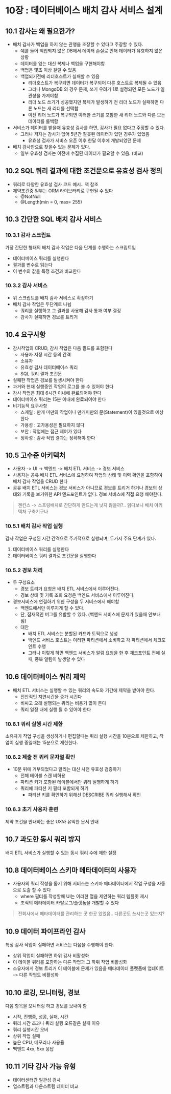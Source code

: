 # 10장 : 데이터베이스 배치 감사 서비스 설계
## 10.1 감사는 왜 필요한가?
* 배치 감사가 백업을 하지 않는 관행을 조장할 수 있다고 주장할 수 있다.
  * 예를 들어 백업되지 않은 DB에서 데이터 손실로 인해 데이터가 유효하지 않은 상황
  * 데이터를 잃는 대신 복제나 백업을 구현해야함
  * 백업은 몇초 이상 걸릴 수 있음
  * 백업되기전에 리더호스트가 실패할 수 있음
    * 리더호스트가 복구되면 데이터가 복구되어 다른 호스트로 복제될 수 있음
    * 그러나 MongoDB 의 경우 문제, 쓰기 우려가 1로 설정되면 모든 노드가 일관성을 가져야함
    * 리더 노드 쓰기가 성공했지만 복제가 발생하기 전 리더 노드가 실패하면 다른 노드는 새 리더를 선택함
    * 이전 리더 노드가 복구되면 이러한 쓰기를 포함한 새 리더 노드와 다른 모든 데이터를 롤백함
* 서비스가 데이터를 받을때 유효성 검사를 하면, 감사가 필요 없다고 주장할 수 있다.
  * 그러나 저자는 감사가 없어 5년간 잘못된 데이터가 있던 경우가 있었음
    * 유효성 검사가 서비스 오픈 이후 한달 이후에 개발되었던 문제
* 배치 감사만으로 찾을수 있는 문제가 있다.
  * 일부 유효성 검사는 이전에 수집된 데이터가 필요할 수 있음. (비교)
## 10.2 SQL 쿼리 결과에 대한 조건문으로 유효성 검사 정의 
* 쿼리로 다양한 유효성 검사 코드 예시.. 책 참조
* 제약조건중 일부는 ORM 라이브러리로 구현될 수 있다
  * @NotNull
  * @Length(min = 0, max= 255)
## 10.3 간단한 SQL 배치 감사 서비스
### 10.3.1 감사 스크립트
가장 간단한 형태의 배치 감사 작업은 다음 단계를 수행하는 스크립트임
* 데이터베이스 쿼리를 실행한다
* 결과를 변수로 읽는다
* 이 변수의 값을 특정 조건과 비교한다
### 10.3.2 감사 서비스
* 위 스크립트를 배치 감사 서비스로 확장하기
* 배치 감사 작업은 두단계로 나뉨
  * 쿼리를 실행하고 그 결과를 사용해 감사 통과 여부 결정
  * 감사가 실패하면 경보를 트리거
## 10.4 요구사항
* 감사작업의 CRUD, 감사 작업은 다음 필드를 포함한다
  * 사용자 지정 시간 등의 간격
  * 소유자
  * 유효성 검사 데이터베이스 쿼리
  * SQL 쿼리 결과 조건문
* 실패한 작업은 경보를 발생시켜야 한다
* 과거와 현재 실행중인 작업의 로그를 볼 수 있어야 한다
* 감사 작업은 최대 6시간 이내에 완료되어야 한다
* 데이터베이스 쿼리는 15분 이내에 완료되어야 한다
* 비기능적 요구사항
  * 스케일 : 만개 미만의 작업이나 만개미만의 문(Statement)이 있을것으로 예상한다
  * 가용성 : 고가용성은 필요하지 않다
  * 보안 : 작업에는 접근 제어가 있다
  * 정확성 : 감사 작업 결과는 정확해야 한다
## 10.5 고수준 아키텍처
* 사용자 -> UI -> 백엔드 -> 배치 ETL 서비스 -> 경보 서비스
* 사용자는 공유 배치 ETL 서비스에 요청하여 작업의 상태 및 이력 확인을 포함하여 배치 감사 작업을 CRUD 한다
* 공유 배치 ETL 서비스는 경보 서비스가 아니므로 경보를 트리거 하거나 경보의 상태와 기록을 보기위한 API 엔드포인트가 없다. 경보 서비스에 직접 요청 해야한다.
> 젠킨스 -> 스프링배치로 간단하게 만드는게 낫지 않을까?.. 읽다보니 배치 아키텍처 구축기구나
### 10.5.1 배치 감사 작업 실행
감사 작업은 구성된 시간 간격으로 주기적으로 실행되며, 두가지 주요 단계가 있다.
1. 데이터베이스 쿼리를 실행한다
2. 데이터베이스 쿼리 결과로 조건문을 실행한다
### 10.5.2 경보 처리
* 두 구성요소
  * 경보 트리거 요청은 배치 ETL 서비스에서 이루어진다.
  * 경보 상태 및 기록 조회 요청은 백엔드 서비스에서 이루어진다.
* 경보서비스에 연결하기 위한 구성을 두 서비스에서 해야함
  * 백엔드에서만 이루지게 할 수 있다.
  * 단, 잠재적인 버그를 유발할 수 있다. (백엔드 서비스에 문제가 있을때 안보내짐)
  * 대안
    * 배치 ETL 서비스는 분할된 카프카 토픽으로 생성
    * 백엔드 서비스 호스트는 이러한 파티션에서 소비하고 각 파티션에서 체크포인트 수행
    * 그러나 이렇게 하면 백엔드 서비스가 알림 요청을 한 후 체크포인트 전에 실패, 중복 알림이 발생할 수 있다
## 10.6 데이터베이스 쿼리 제약
* 배치 ETL 서비스는 실행할 수 있는 쿼리의 속도와 기간에 제약을 받아야 한다.
  * 전반적인 지연시간을 증가 시킨다
  * 비싸고 오래 실행되는 쿼리는 비용기 많이 든다
  * 쿼리 일정 내에 실행 될 수 있어야 한다
### 10.6.1 쿼리 실행 시간 제한
소유자가 작업 구성을 생성하거나 편집할때는 쿼리 실행 시간을 10분으로 제한하고, 작업이 실행 중일때는 15분으로 제한한다.
### 10.6.2 제출 전 쿼리 문자열 확인 
* 10분 뒤에 거부되었다고 알리는 대신 사전 유효성 검증하기
  * 전체 테이블 스캔 비허용
  * 파티션 키가 포함된 테이블에서만 쿼리 실행하게 하기
  * 쿼리에 파티션 키 필터 포함되게 하기
    * 파티션 키를 확인하기 위해선 DESCRIBE 쿼리 실행해서 확인
### 10.6.3 초기 사용자 훈련
제약 조건을 안내하는 좋은 UX와 유익한 문서 안내 
## 10.7 과도한 동시 쿼리 방지
배치 ETL 서비스가 실행할 수 있는 동시 쿼리 수에 제한 설정
## 10.8 데이터베이스 스키마 메타데이터의 사용자
* 사용자의 쿼리 작성을 돕기 위해 서비스는 스키마 메타데이터에서 작업 구성을 자동으로 도출 할 수 있다
  * where 필터를 작성할때 UI는 이러한 열을 제안하는 쿼리 템플릿 제시
  * 조직의 메타데이터 카탈로그/플랫폼을 개발할 수 있다
> 전회사에서 메타데이터를 관리하는 곳 한곳 있었음.. 다른곳도 쓰시는곳 있는지?
## 10.9 데이터 파이프라인 감사
특정 감사 작업이 실패하면 서비스는 다음을 수행해야 한다.
* 상위 작업이 실패하면 하위 감사 비활성화
* 이 테이블 쿼리를 포함하는 다른 작업과 그 하위 작업 비활성화
* 소유자에게 경보 트리거
이 테이블에 문제가 있음을 메타데이터 플랫폼에 업데이트 -> 다른 작업도 비활성화
## 10.10 로깅, 모니터링, 경보
다음 항목을 모니터링 하고 경보를 보내야 함
* 시작, 진행중, 성공, 실패, 시간
* 쿼리 시간 초과나 쿼리 실행 오류같은 실패 이유
* 쿼리 실행시간 오버
* 상위 작업 실패
* 높은 CPU, 메모리나 사용율
* 백엔드 4xx, 5xx 응답
## 10.11 기타 감사 가능 유형
* 데이터센터간 일관성 검사
* 업스트림과 다운스트림 데이터 비교
